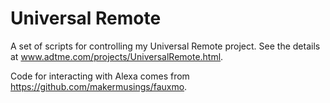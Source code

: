 # Universal Remote

A set of scripts for controlling my Universal Remote project. See the details at www.adtme.com/projects/UniversalRemote.html.

Code for interacting with Alexa comes from https://github.com/makermusings/fauxmo.

